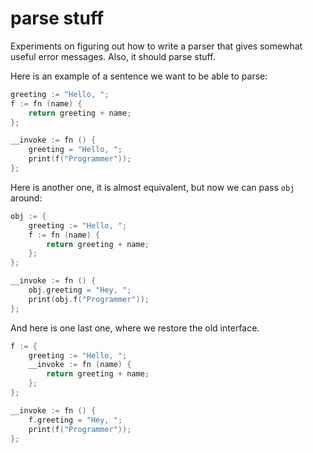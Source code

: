 # parse stuff

Experiments on figuring out how to write a parser that gives
somewhat useful error messages. Also, it should parse stuff.

Here is an example of a sentence we want to be able to parse:

```c++
greeting := "Hello, ";
f := fn (name) {
	return greeting + name;
};

__invoke := fn () {
	greeting = "Hello, ";
	print(f("Programmer"));
};
```

Here is another one, it is almost equivalent, but now we can
pass `obj` around:

```c++
obj := {
	greeting := "Hello, ";
	f := fn (name) {
		return greeting + name;
	};
};

__invoke := fn () {
	obj.greeting = "Hey, ";
	print(obj.f("Programmer"));
};
```

And here is one last one, where we restore the old interface.

```c++
f := {
	greeting := "Hello, ";
	__invoke := fn (name) {
		return greeting + name;
	};
};

__invoke := fn () {
	f.greeting = "Hey, ";
	print(f("Programmer"));
};
```
